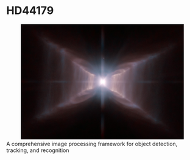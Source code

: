 # HD44179
<div align="center">
  <img src="https://github.com/QSAIP/HD44179/blob/main/Assets/HD44179.jpg" width="85%"/>
</div>
A comprehensive image processing framework for object detection, tracking, and recognition
